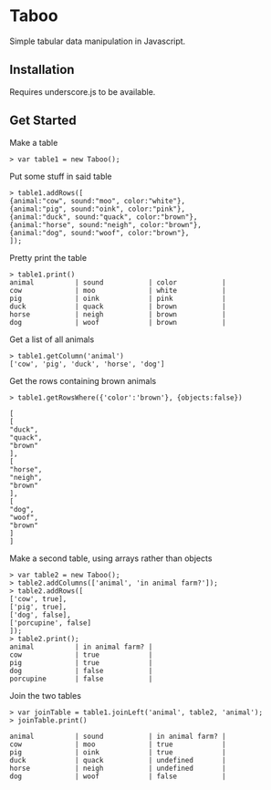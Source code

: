 # Taboo

Simple tabular data manipulation in Javascript.

## Installation

Requires underscore.js to be available.

## Get Started

Make a table

    > var table1 = new Taboo();
        
Put some stuff in said table

    > table1.addRows([
    {animal:"cow", sound:"moo", color:"white"},
    {animal:"pig", sound:"oink", color:"pink"},
    {animal:"duck", sound:"quack", color:"brown"},
    {animal:"horse", sound:"neigh", color:"brown"},
    {animal:"dog", sound:"woof", color:"brown"},
    ]); 
Pretty print the table

    > table1.print()
    animal          | sound           | color           | 
    cow             | moo             | white           | 
    pig             | oink            | pink            | 
    duck            | quack           | brown           | 
    horse           | neigh           | brown           | 
    dog             | woof            | brown           | 
Get a list of all animals

    > table1.getColumn('animal')
    ['cow', 'pig', 'duck', 'horse', 'dog'] 
    
Get the rows containing brown animals

    > table1.getRowsWhere({'color':'brown'}, {objects:false})

    [
    [
    "duck",
    "quack",
    "brown"
    ],
    [
    "horse",
    "neigh",
    "brown"
    ],
    [
    "dog",
    "woof",
    "brown"
    ]
    ] 
    
Make a second table, using arrays rather than objects

    > var table2 = new Taboo();
    > table2.addColumns(['animal', 'in animal farm?']);
    > table2.addRows([
    ['cow', true], 
    ['pig', true], 
    ['dog', false],
    ['porcupine', false]
    ]);
    > table2.print();
    animal          | in animal farm? | 
    cow             | true            | 
    pig             | true            | 
    dog             | false           | 
    porcupine       | false           | 
    
Join the two tables

    > var joinTable = table1.joinLeft('animal', table2, 'animal');
    > joinTable.print()
    
    animal          | sound           | in animal farm? | 
    cow             | moo             | true            | 
    pig             | oink            | true            | 
    duck            | quack           | undefined       | 
    horse           | neigh           | undefined       | 
    dog             | woof            | false           | 
